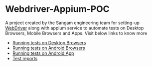 # Webdriver-Appium-POC

A project created by the Sangam engineering team for setting-up [WebDriver](https://webdriver.io/) along with appium service to automate tests on Desktop Browsers, Mobile Browsers and Apps. Visit below links to know more

- [Running tests on Desktop Browsers](./docs/desktop-browser.md)
- [Running tests on Android Browsers](./docs/mobile-browser.md)
- [Running tests on Android App](./docs/android-app.md)
- [Test reports](./docs/reports.md)
